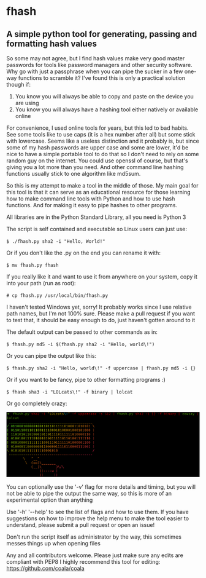 # fhash

## A simple python tool for generating, passing and formatting hash values

So some may not agree, but I find hash values make very good master passwords for tools like 
password managers and other security software. Why go with just a passphrase when you can pipe
the sucker in a few one-way functions to scramble it? I've found this is only a practical
solution though if:
1) You know you will always be able to copy and paste on the device you are using
2) You know you will always have a hashing tool either natively or available online

For convenience, I used online tools for years, but this led to bad habits. See some tools like
to use caps (it is a hex number after all) but some stick with lowercase. Seems like a useless
distinction and it probably is, but since some of my hash passwords are upper case and some are
lower, it'd be nice to have a simple portable tool to do that so I don't need to rely on some
random guy on the internet. You could use openssl of course, but that's giving you a lot more
than you need. And other command line hashing functions usually stick to one algorithm like
md5sum. 

So this is my attempt to make a tool in the middle of those. My main goal for this tool is that
it can serve as an educational resource for those learning how to make command line tools with
Python and how to use hash functions. And for making it easy to pipe hashes to other programs.

All libraries are in the Python Standard Library, all you need is Python 3

The script is self contained and executable so Linux users can just use:

`$ ./fhash.py sha2 -i "Hello, World!"`

Or if you don't like the .py on the end you can rename it with:

`$ mv fhash.py fhash`

If you really like it and want to use it from anywhere on your system, copy it into your path (run as root):

`# cp fhash.py /usr/local/bin/fhash.py`

I haven't tested Windows yet, sorry! It probably works since I use relative path names, but
I'm not 100% sure. Please make a pull request if you want to test that, it should be easy 
enough to do, just haven't gotten around to it

The default output can be passed to other commands as in:

`$ fhash.py md5 -i $(fhash.py sha2 -i "Hello, world\!")`

Or you can pipe the output like this:

`$ fhash.py sha2 -i "Hello, world\!" -f uppercase | fhash.py md5 -i {}`

Or if you want to be fancy, pipe to other formatting programs :)

`$ fhash sha3 -i "LOLcats\!" -f binary | lolcat`

Or go completely crazy:

![alt text](https://github.com/mjfernez/fhash/blob/master/fhash-example.png?raw=true)

You can optionally use the '-v' flag for more details and timing, but you will not be able to 
pipe the output the same way, so this is more of an experimental option than anything

Use '-h' '--help' to see the list of flags and how to use them. If you have suggestions on how
to improve the help menu to make the tool easier to understand, please submit a pull request or
open an issue!

Don't run the script itself as administrator by the way, this sometimes messes things up when opening files


Any and all contributors welcome. Please just make sure any edits are compliant with PEP8 
I highly recommend this tool for editing: https://github.com/coala/coala
